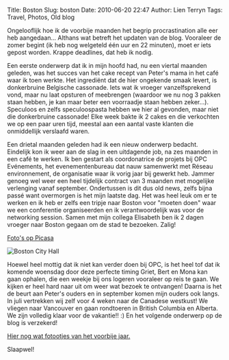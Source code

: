 Title: Boston
Slug: boston
Date: 2010-06-20 22:47
Author: Lien Terryn
Tags: Travel, Photos, Old blog

Ongelooflijk hoe ik de voorbije maanden het begrip procrastination alle eer heb aangedaan... Althans wat betreft het updaten van de blog. Vooraleer de zomer begint (ik heb nog welgeteld één uur en 22 minuten), moet er iets gepost worden. Krappe deadlines, dat heb ik nodig.

Een eerste onderwerp dat ik in mijn hoofd had, nu een viertal maanden geleden, was het succes van het cake recept van Peter's mama in het café waar ik toen werkte. Het ingrediënt dat de hier ongekende smaak levert, is donkerbruine Belgische cassonade. Iets wat ik vroeger vanzelfsprekend vond, maar nu laat opsturen of meebrengen (waardoor we nu nog 3 pakken staan hebben, je kan maar beter een voorraadje staan hebben zeker...). Speculoos en zelfs speculoospasta hebben we hier al gevonden, maar niet die donkerbruine cassonade! Elke week bakte ik 2 cakes en die verkochten we op een paar uren tijd, meestal aan een aantal vaste klanten die onmiddellijk verslaafd waren.

Een drietal maanden geleden had ik een nieuw onderwerp bedacht. Eindelijk kon ik weer aan de slag in een uitdagende job, na zes maanden in een café te werken. Ik ben gestart als coordonatrice de projets bij OPC Evénements, het evenementenbureau dat nauw samenwerkt met Réseau environnement, de organisatie waar ik vorig jaar bij gewerkt heb. Jammer genoeg wel weer een heel tijdelijk contract van 3 maanden met mogelijke verlenging vanaf september. Ondertussen is dit dus old news, zelfs bijna passé want overmorgen is het mijn laatste dag. Het was heel leuk om er te werken en ik heb er zelfs een tripje naar Boston voor "moeten doen" waar we een conferentie organiseerden en ik verantwoordelijk was voor de networking session. Samen met mijn collega Elisabeth ben ik 2 dagen vroeger naar Boston gegaan om de stad te bezoeken. Zalig!

[Foto's op Picasa](https://picasaweb.google.com/104712645526885408595/BostonMei2010?authuser=0&authkey=Gv1sRgCPzziM2AnqDOUg&feat=directlink)

![Boston City Hall]({filename}/images/2010-boston.jpg)

Hoewel heel mottig dat ik niet kan verder doen bij OPC, is het heel tof dat ik komende woensdag door deze perfecte timing Griet, Bert en Mona kan gaan ophalen, die een weekje bij ons logeren vooraleer op reis te gaan. We kijken er heel hard naar uit om weer wat bezoek te ontvangen! Daarna is het de beurt aan Peter's ouders en in september komen mijn ouders ook langs. In juli vertrekken wij zelf voor 4 weken naar de Canadese westkust! We vliegen naar Vancouver en gaan rondtoeren in British Columbia en Alberta. We zijn volledig klaar voor de vakantie!! :) En het volgende onderwerp op de blog is verzekerd!

[Hier nog wat fotootjes van het voorbije jaar.](https://picasaweb.google.com/104712645526885408595/MontrealWinterLente?authuser=0&authkey=Gv1sRgCOHBq6X48NjSPA&feat=directlink)

Slaapwel!